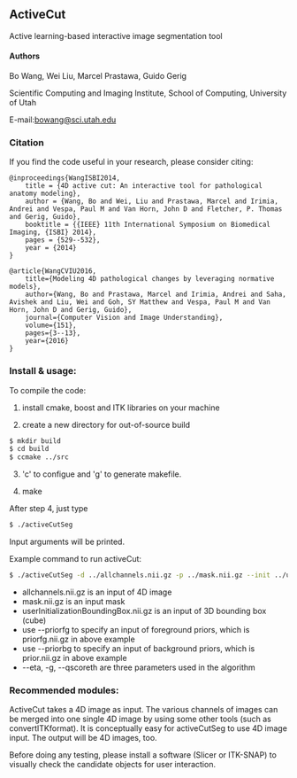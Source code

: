 ## ActiveCut
Active learning-based interactive image segmentation tool

#### Authors

Bo Wang, Wei Liu, Marcel Prastawa, Guido Gerig

Scientific Computing and Imaging Institute,
School of Computing,
University of Utah

E-mail:bowang@sci.utah.edu

### Citation

If you find the code useful in your research, please consider citing:

    @inproceedings{WangISBI2014,
        title = {4D active cut: An interactive tool for pathological anatomy modeling},
        author = {Wang, Bo and Wei, Liu and Prastawa, Marcel and Irimia, Andrei and Vespa, Paul M and Van Horn, John D and Fletcher, P. Thomas and Gerig, Guido},
        booktitle = {{IEEE} 11th International Symposium on Biomedical Imaging, {ISBI} 2014},
        pages = {529--532},
        year = {2014}
    }
    
    @article{WangCVIU2016,
        title={Modeling 4D pathological changes by leveraging normative models},
        author={Wang, Bo and Prastawa, Marcel and Irimia, Andrei and Saha, Avishek and Liu, Wei and Goh, SY Matthew and Vespa, Paul M and Van Horn, John D and Gerig, Guido},
        journal={Computer Vision and Image Understanding},
        volume={151},
        pages={3--13},
        year={2016}
    }

### Install & usage:

To compile the code:

1) install cmake, boost and ITK libraries on your machine

2) create a new directory for out-of-source build
```sh
$ mkdir build
$ cd build
$ ccmake ../src
```
3) 'c' to configue and 'g' to generate makefile.

4) make

After step 4, just type 
```sh
$ ./activeCutSeg
```
Input arguments will be printed.

Example command to run activeCut:
```sh
$ ./activeCutSeg -d ../allchannels.nii.gz -p ../mask.nii.gz --init ../userInitializationBoundingBox.nii.gz -m 10 --priorfg ../priorfg.nii.gz --priorbg ../prior.nii.gz --eta 4 -g 6 --qscoreth 3.0
```
* allchannels.nii.gz is an input of 4D image
* mask.nii.gz is an input mask
* userInitializationBoundingBox.nii.gz is an input of 3D bounding box (cube)
* use --priorfg to specify an input of foreground priors, which is priorfg.nii.gz in above example
* use --priorbg to specify an input of background priors, which is prior.nii.gz in above example
* --eta, -g, --qscoreth are three parameters used in the algorithm

### Recommended modules:

ActiveCut takes a 4D image as input. The various channels of images can be 
merged into one single 4D image by using some other tools (such as
convertITKformat). It is conceptually easy for activeCutSeg to use 4D image
input. The output will be 4D images, too.

Before doing any testing, please install a software (Slicer or ITK-SNAP) to visually 
check the candidate objects for user interaction. 
